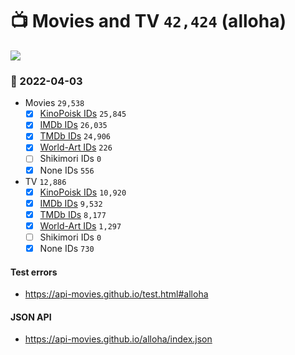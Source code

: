 # :tv: Movies and TV `42,424` (alloha)

<a href="https://API-Movies.github.io"><img src="https://API-Movies.github.io/banner.png?cache"></a>

### :date: 2022-04-03
- Movies `29,538`
  - [x] <a href="https://API-Movies.github.io/alloha/movie_kinopoisk_ids.json">KinoPoisk IDs</a> `25,845`
  - [x] <a href="https://API-Movies.github.io/alloha/movie_imdb_ids.json">IMDb IDs</a> `26,035`
  - [x] <a href="https://API-Movies.github.io/alloha/movie_tmdb_ids.json">TMDb IDs</a> `24,906`
  - [x] <a href="https://API-Movies.github.io/alloha/movie_world_art_ids.json">World-Art IDs</a> `226`
  - [ ] Shikimori IDs `0`
  - [x] None IDs `556`
- TV `12,886`
  - [x] <a href="https://API-Movies.github.io/alloha/tv_kinopoisk_ids.json">KinoPoisk IDs</a> `10,920`
  - [x] <a href="https://API-Movies.github.io/alloha/tv_imdb_ids.json">IMDb IDs</a> `9,532`
  - [x] <a href="https://API-Movies.github.io/alloha/tv_tmdb_ids.json">TMDb IDs</a> `8,177`
  - [x] <a href="https://API-Movies.github.io/alloha/tv_world_art_ids.json">World-Art IDs</a> `1,297`
  - [ ] Shikimori IDs `0`
  - [x] None IDs `730`
#### Test errors
- <a href='https://api-movies.github.io/test.html#alloha'>https://api-movies.github.io/test.html#alloha</a>
#### JSON API
- <a href='https://api-movies.github.io/alloha/index.json'>https://api-movies.github.io/alloha/index.json</a>
